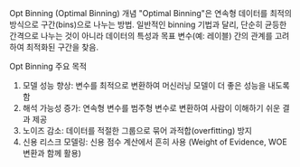 Opt Binning (Optimal Binning) 개념
"Optimal Binning"은 연속형 데이터를 최적의 방식으로 구간(bins)으로 나누는 방법.
일반적인 binning 기법과 달리, 단순히 균등한 간격으로 나누는 것이 아니라 데이터의 특성과 목표 변수(예: 레이블) 간의 관계를 고려하여 최적화된 구간을 찾음.

Opt Binning 주요 목적
1. 모델 성능 향상: 변수를 최적으로 변환하여 머신러닝 모델이 더 좋은 성능을 내도록 함
2. 해석 가능성 증가: 연속형 변수를 범주형 변수로 변환하여 사람이 이해하기 쉬운 결과 제공
3. 노이즈 감소: 데이터를 적절한 그룹으로 묶어 과적합(overfitting) 방지
4. 신용 리스크 모델링: 신용 점수 계산에서 흔히 사용 (Weight of Evidence, WOE 변환과 함께 활용)

